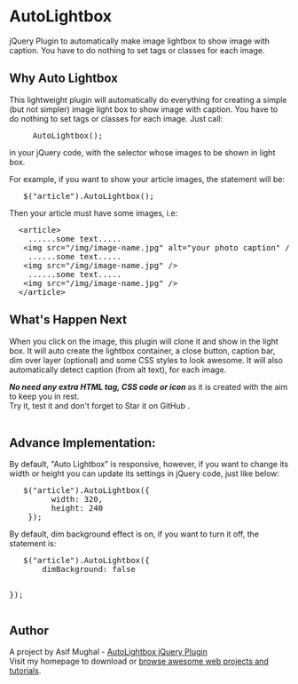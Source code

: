 # AutoLightbox
jQuery Plugin to automatically make image lightbox to show image with caption. You have to do nothing to set tags or classes for each image.

<h2> Why Auto Lightbox</h2>
   <p>This lightweight plugin will automatically do everything for creating a simple (but not simpler) image light box to show image with caption. You have to do nothing to set tags or classes for each image. Just call: <br />
   <pre class="prettyprint lang-js">
     AutoLightbox();  </pre>
in your jQuery code, with the selector whose images to be shown in light box. 
</p>
<p>For example, if you want to show your article images, the statement will be:
   <pre class="prettyprint lang-js">
   $("article").AutoLightbox(); </pre>
Then your article must have some images, i.e: </p>
   <pre class="prettyprint lang-xml">
  &lt;article&gt
    ......some text.....
   &lt;img src="/img/image-name.jpg" alt="your photo caption" />
    ......some text.....
   &lt;img src="/img/image-name.jpg" />
    ......some text.....
   &lt;img src="/img/image-name.jpg" />
  &lt;/article&gt </pre>

<h2>What's Happen Next </h2>
<p> When you click on the image, this plugin will clone it and show in the light box.
It will auto create the lightbox container, a close button, caption bar, dim over layer (optional) and some CSS styles to look awesome.  It will also automatically detect caption (from alt text), for each image. </p>

<p><strong> <i> No need any extra HTML tag, CSS code or icon </i></strong> as it is created with the aim to keep you in rest. <br />
Try it, test it and don't forget to Star it on GitHub .
<br />
<br />
<h2>Advance Implementation:</h2>
<p> By default, "Auto Lightbox" is responsive, however, if you want to change its width or height you can update its settings in jQuery code, just like below: <br /> </p>
   <pre class="prettyprint lang-js">
   $("article").AutoLightbox({
         width: 320,
         height: 240
    });  </pre> 
<p> By default, dim background effect is on, if you want to turn it off, the statement is:</p>
   <pre class="prettyprint lang-js">
   $("article").AutoLightbox({
       dimBackground: false

   }); </pre>

<h2> Author </h2>
  <p> A project by Asif Mughal - <a href="https://www.codehim.com/2018/09/jquery-auto-lightbox-plugin.html" target="_blank"> AutoLightbox jQuery Plugin</a> <br />
   Visit my homepage to download or <a href="https://www.codehim.com" target="_blank" rel="dofollow"> browse awesome web projects and tutorials</a>.
